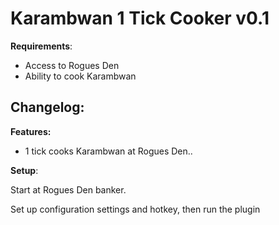 
# Karambwan 1 Tick Cooker v0.1

**Requirements**:
- Access to Rogues Den
- Ability to cook Karambwan

**Changelog:**
-

**Features:**
- 1 tick cooks Karambwan at Rogues Den..

**Setup**:

Start at Rogues Den banker.

Set up configuration settings and hotkey, then run the plugin